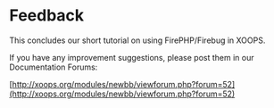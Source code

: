 # Feedback

This concludes our short tutorial on using FirePHP/Firebug in XOOPS.

If you have any improvement suggestions, please post them in our Documentation Forums:

[http://xoops.org/modules/newbb/viewforum.php?forum=52](http://xoops.org/modules/newbb/viewforum.php?forum=52)

